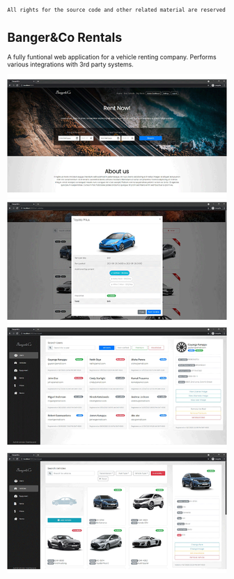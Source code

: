`All rights for the source code and other related material are reserved`

# Banger&Co Rentals

A fully funtional web application for a vehicle renting company.
Performs various integrations with 3rd party systems.

<img src="3.png">
<img src="2.png">
<img src="1.png">
<img src="4.png">
